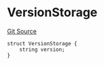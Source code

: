 # VersionStorage
[Git Source](https://github.com/thrackle-io/forte-rules-engine/blob/cb826e7b7899f2d90490d1eaeb0e665e017648fa/src/protocol/diamond/VersionFacetLib.sol)


```solidity
struct VersionStorage {
    string version;
}
```

